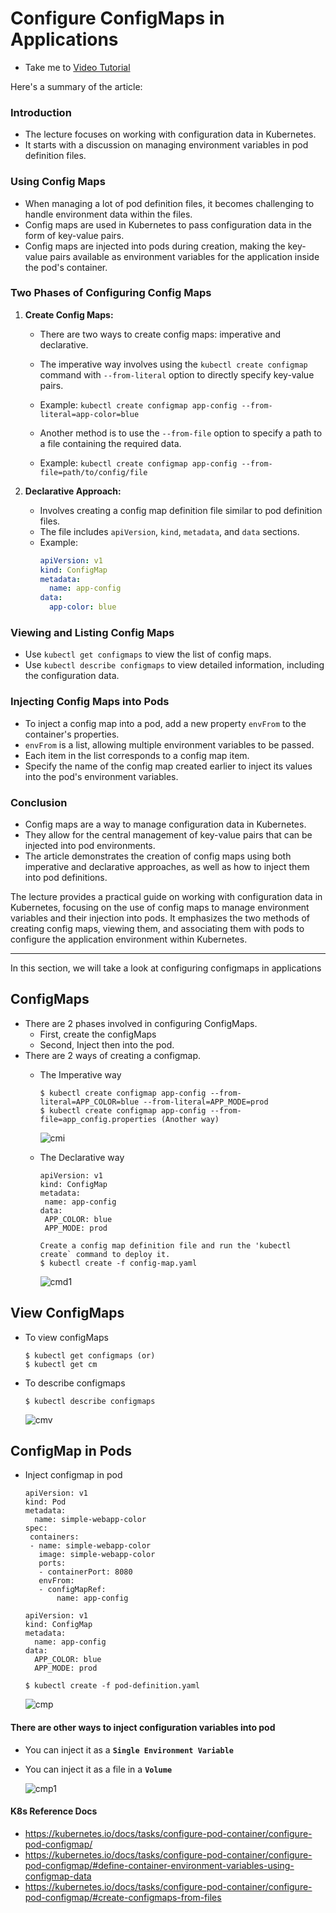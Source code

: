 # Configure ConfigMaps in Applications
  - Take me to [Video Tutorial](https://kodekloud.com/topic/configure-configmaps-in-applications/)


Here's a summary of the article:

### Introduction
- The lecture focuses on working with configuration data in Kubernetes.
- It starts with a discussion on managing environment variables in pod definition files.

### Using Config Maps
- When managing a lot of pod definition files, it becomes challenging to handle environment data within the files.
- Config maps are used in Kubernetes to pass configuration data in the form of key-value pairs.
- Config maps are injected into pods during creation, making the key-value pairs available as environment variables for the application inside the pod's container.

### Two Phases of Configuring Config Maps
1. **Create Config Maps:**
   - There are two ways to create config maps: imperative and declarative.
   - The imperative way involves using the `kubectl create configmap` command with `--from-literal` option to directly specify key-value pairs.
   - Example: `kubectl create configmap app-config --from-literal=app-color=blue`

   - Another method is to use the `--from-file` option to specify a path to a file containing the required data.
   - Example: `kubectl create configmap app-config --from-file=path/to/config/file`

2. **Declarative Approach:**
   - Involves creating a config map definition file similar to pod definition files.
   - The file includes `apiVersion`, `kind`, `metadata`, and `data` sections.
   - Example:
     ```yaml
     apiVersion: v1
     kind: ConfigMap
     metadata:
       name: app-config
     data:
       app-color: blue
     ```

### Viewing and Listing Config Maps
- Use `kubectl get configmaps` to view the list of config maps.
- Use `kubectl describe configmaps` to view detailed information, including the configuration data.

### Injecting Config Maps into Pods
- To inject a config map into a pod, add a new property `envFrom` to the container's properties.
- `envFrom` is a list, allowing multiple environment variables to be passed.
- Each item in the list corresponds to a config map item.
- Specify the name of the config map created earlier to inject its values into the pod's environment variables.

### Conclusion
- Config maps are a way to manage configuration data in Kubernetes.
- They allow for the central management of key-value pairs that can be injected into pod environments.
- The article demonstrates the creation of config maps using both imperative and declarative approaches, as well as how to inject them into pod definitions.

The lecture provides a practical guide on working with configuration data in Kubernetes, focusing on the use of config maps to manage environment variables and their injection into pods. It emphasizes the two methods of creating config maps, viewing them, and associating them with pods to configure the application environment within Kubernetes.


___________________________________________________________________________________________________________________


  
In this section, we will take a look at configuring configmaps in applications

## ConfigMaps
- There are 2 phases involved in configuring ConfigMaps. 
  - First, create the configMaps
  - Second, Inject then into the pod.
- There are 2 ways of creating a configmap.
  - The Imperative way
    ```
    $ kubectl create configmap app-config --from-literal=APP_COLOR=blue --from-literal=APP_MODE=prod
    $ kubectl create configmap app-config --from-file=app_config.properties (Another way)
    ```
    ![cmi](../../images/cmi.PNG)
    
  - The Declarative way
    
    ```
    apiVersion: v1
    kind: ConfigMap
    metadata:
     name: app-config
    data:
     APP_COLOR: blue
     APP_MODE: prod
    ```
    ```
    Create a config map definition file and run the 'kubectl create` command to deploy it.
    $ kubectl create -f config-map.yaml
    ```
    ![cmd1](../../images/cmd1.PNG)
    
 ## View ConfigMaps
 - To view configMaps
   ```
   $ kubectl get configmaps (or)
   $ kubectl get cm
   ```
 - To describe configmaps
   ```
   $ kubectl describe configmaps
   ```
   
   ![cmv](../../images/cmv.PNG)
   
 ## ConfigMap in Pods
 - Inject configmap in pod
   ```
   apiVersion: v1
   kind: Pod
   metadata:
     name: simple-webapp-color
   spec:
    containers:
    - name: simple-webapp-color
      image: simple-webapp-color
      ports:
      - containerPort: 8080
      envFrom:
      - configMapRef:
          name: app-config
   ```
   ```
   apiVersion: v1
   kind: ConfigMap
   metadata:
     name: app-config
   data:
     APP_COLOR: blue
     APP_MODE: prod
   ```
   ```
   $ kubectl create -f pod-definition.yaml
   ```
  
   ![cmp](../../images/cmp.PNG)
   
 #### There are other ways to inject configuration variables into pod   
 - You can inject it as a **`Single Environment Variable`** 
 - You can inject it as a file in a **`Volume`**
 
   ![cmp1](../../images/cmp1.PNG)
   
 #### K8s Reference Docs
 - https://kubernetes.io/docs/tasks/configure-pod-container/configure-pod-configmap/
 - https://kubernetes.io/docs/tasks/configure-pod-container/configure-pod-configmap/#define-container-environment-variables-using-configmap-data
 - https://kubernetes.io/docs/tasks/configure-pod-container/configure-pod-configmap/#create-configmaps-from-files
